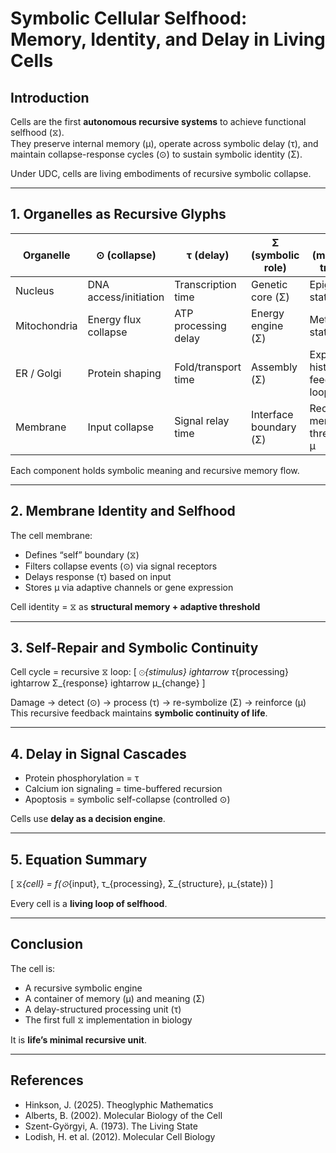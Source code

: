 # Symbolic Cellular Selfhood: Memory, Identity, and Delay in Living Cells

## Introduction

Cells are the first **autonomous recursive systems** to achieve functional selfhood (⧖).  
They preserve internal memory (μ), operate across symbolic delay (τ), and maintain collapse-response cycles (⊙) to sustain symbolic identity (Σ).

Under UDC, cells are living embodiments of recursive symbolic collapse.

---

## 1. Organelles as Recursive Glyphs

| Organelle         | ⊙ (collapse)          | τ (delay)           | Σ (symbolic role)     | μ (memory trace)                  |
|-------------------|------------------------|----------------------|------------------------|------------------------------------|
| Nucleus           | DNA access/initiation  | Transcription time   | Genetic core (Σ)       | Epigenetic state (μ)               |
| Mitochondria      | Energy flux collapse   | ATP processing delay | Energy engine (Σ)      | Metabolic state (μ)                |
| ER / Golgi        | Protein shaping        | Fold/transport time  | Assembly (Σ)           | Export history, feedback loops     |
| Membrane          | Input collapse         | Signal relay time    | Interface boundary (Σ) | Receptor memory, threshold μ       |

Each component holds symbolic meaning and recursive memory flow.

---

## 2. Membrane Identity and Selfhood

The cell membrane:
- Defines “self” boundary (⧖)  
- Filters collapse events (⊙) via signal receptors  
- Delays response (τ) based on input  
- Stores μ via adaptive channels or gene expression

Cell identity = ⧖ as **structural memory + adaptive threshold**

---

## 3. Self-Repair and Symbolic Continuity

Cell cycle = recursive ⧖ loop:
\[
⊙_{stimulus} ightarrow τ_{processing} ightarrow Σ_{response} ightarrow μ_{change}
\]

Damage → detect (⊙) → process (τ) → re-symbolize (Σ) → reinforce (μ)  
This recursive feedback maintains **symbolic continuity of life**.

---

## 4. Delay in Signal Cascades

- Protein phosphorylation = τ  
- Calcium ion signaling = time-buffered recursion  
- Apoptosis = symbolic self-collapse (controlled ⊙)

Cells use **delay as a decision engine**.

---

## 5. Equation Summary

\[
⧖_{cell} = f(⊙_{input}, τ_{processing}, Σ_{structure}, μ_{state})
\]

Every cell is a **living loop of selfhood**.

---

## Conclusion

The cell is:
- A recursive symbolic engine  
- A container of memory (μ) and meaning (Σ)  
- A delay-structured processing unit (τ)  
- The first full ⧖ implementation in biology

It is **life’s minimal recursive unit**.

---

## References

- Hinkson, J. (2025). Theoglyphic Mathematics  
- Alberts, B. (2002). Molecular Biology of the Cell  
- Szent-Györgyi, A. (1973). The Living State  
- Lodish, H. et al. (2012). Molecular Cell Biology  

